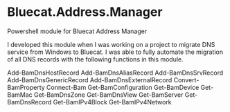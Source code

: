 # Bluecat.Address.Manager
Powershell module for Bluecat Address Manager

I developed this module when I was working on a project to migrate DNS service from Windows to Bluecat. 
I was able to fully automate the migration of all DNS records with the following functions in this module.

Add-BamDnsHostRecord
Add-BamDnsAliasRecord
Add-BamDnsSrvRecord
Add-BamDnsGenericRecord
Add-BamDnsExternalRecord
Convert-BamProperty
Connect-Bam
Get-BamConfiguration
Get-BamDevice
Get-BamMac
Get-BamDnsZone
Get-BamDnsView
Get-BamServer
Get-BamDnsRecord
Get-BamIPv4Block
Get-BamIPv4Network
